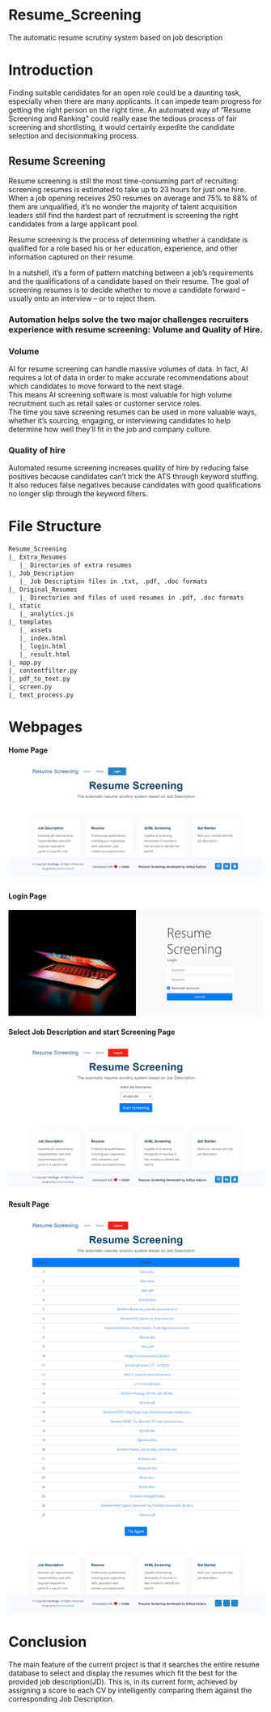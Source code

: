 # Resume_Screening
The automatic resume scrutiny system based on job description

# Introduction
Finding suitable candidates for an open role could be a daunting task, especially when there are many applicants. It can impede team progress for getting the right person on the right time. An automated way of “Resume Screening and Ranking” could really ease the tedious process of fair screening and shortlisting, it would certainly expedite the candidate selection and decisionmaking process.

## Resume Screening
Resume screening is still the most time-consuming part of recruiting: screening resumes is estimated to take up to 23 hours for just one hire.
When a job opening receives 250 resumes on average and 75% to 88% of them are unqualified, it’s no wonder the majority of talent acquisition leaders still find the hardest part of recruitment is screening the right candidates from a large applicant pool.

Resume screening is the process of determining whether a candidate is qualified for a role based his or her education, experience, and other information captured on their resume.

In a nutshell, it’s a form of pattern matching between a job’s requirements and the qualifications of a candidate based on their resume.
The goal of screening resumes is to decide whether to move a candidate forward – usually onto an interview – or to reject them.

### <b>Automation helps solve the two major challenges recruiters experience with resume screening: Volume and Quality of Hire.</b>

### Volume
AI for resume screening can handle massive volumes of data. In fact, AI requires a lot of data in order to make accurate recommendations about which candidates to move forward to the next stage.<br>
This means AI screening software is most valuable for high volume recruitment such as retail sales or customer service roles.<br>
The time you save screening resumes can be used in more valuable ways, whether it’s sourcing, engaging, or interviewing candidates to help determine how well they’ll fit in the job and company culture.

### Quality of hire
Automated resume screening increases quality of hire by reducing false positives because candidates can’t trick the ATS through keyword stuffing. It also reduces false negatives because candidates with good qualifications no longer slip through the keyword filters.<br>

# File Structure

```
Resume_Screening
|_ Extra_Resumes
   |_ Directories of extra resumes
|_ Job_Description
   |_ Job Description files in .txt, .pdf, .doc formats
|_ Original_Resumes
   |_ Directories and files of used resumes in .pdf, .doc formats
|_ static
   |_ analytics.js
|_ templates
   |_ assets
   |_ index.html
   |_ login.html
   |_ result.html
|_ app.py
|_ contentfilter.py
|_ pdf_to_text.py
|_ screen.py
|_ text_process.py
```

# Webpages
#### Home Page
<img src='screenshots/resume_screening_home.png'></img>

#### Login Page
<img src='screenshots/resume_screening_login.png'></img>

#### Select Job Description and start Screening Page
<img src='screenshots/resume_screening_screen.png'></img>

#### Result Page
<img src='screenshots/resume_screening_rank.png'></img>

# Conclusion
The main feature of the current project is that it searches the entire resume database to select and display the resumes which fit the best for the provided job description(JD). This is, in its current form, achieved by assigning a score to each CV by intelligently comparing them against the corresponding Job Description.
